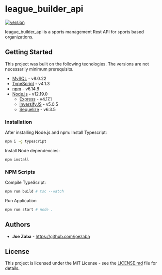 # league_builder_api  
[![version](https://img.shields.io/badge/version-0.1.0-yellow.svg)](https://semver.org)

league_builder_api is a sports management Rest API for sports based organizations.

## Getting Started
This project was built on the following tecnologies. The versions are not necessarily minimum prerequisits. 
* [MySQL](https://www.mysql.com/) - v8.0.22
* [TypeScript](https://www.typescriptlang.org/) - v4.1.3
* [npm](https://www.npmjs.com/) - v6.14.8
* [Node.js](https://nodejs.org/en/) - v12.19.0
  * [Express](https://expressjs.com/) - v4.17.1
  * [InversifyJS](https://inversify.io/) - v5.0.5
  * [Sequelize](https://sequelize.org/) - v6.3.5

### Installation
After installing Node.js and npm:
Install Typescript:
```sh
npm i -g typescript
```
Install Node dependencies:
```sh
npm install
```
### NPM Scripts
Compile TypeScript:
```sh
npm run build # tsc --watch
```
Run Application
```sh
npm run start # node .
```


## Authors

* **Joe Zaba** - https://github.com/joezaba


## License
This project is licensed under the MIT License - see the [LICENSE.md](LICENSE.md) file for details.